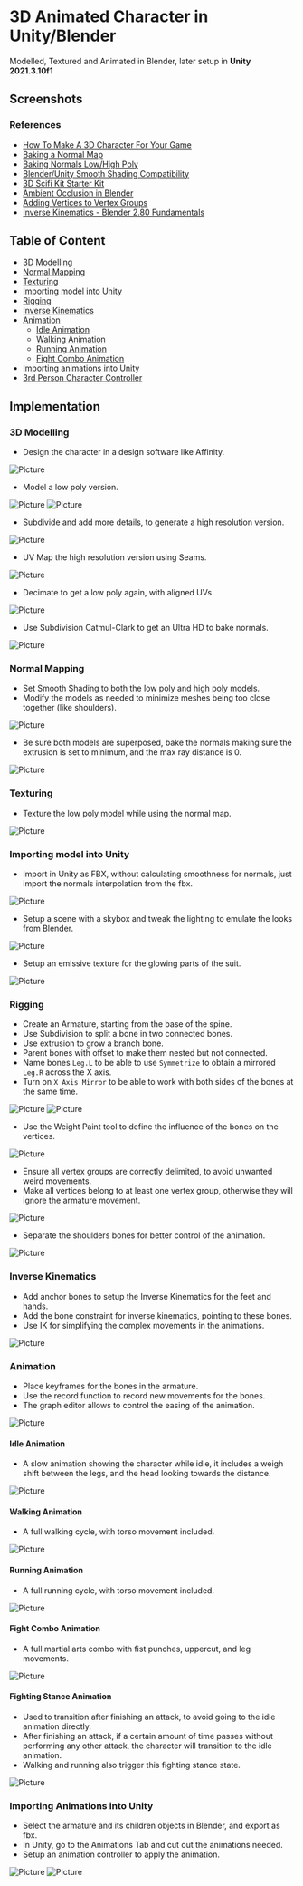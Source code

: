 # 3D Animated Character in Unity/Blender

Modelled, Textured and Animated in Blender, later setup in **Unity 2021.3.10f1**

## Screenshots

### References

- [How To Make A 3D Character For Your Game](https://www.youtube.com/watch?v=ogz-3r0EHKM)
- [Baking a Normal Map](https://www.youtube.com/watch?v=tndUB5b4STI)
- [Baking Normals Low/High Poly](https://www.reddit.com/r/learnblender/comments/gbgvla/does_having_the_high_poly_object_being_completely/)
- [Blender/Unity Smooth Shading Compatibility](https://www.reddit.com/r/Unity3D/comments/47lska/just_found_out_that_blenders_smooth_shading_will/)
- [3D Scifi Kit Starter Kit](https://assetstore.unity.com/packages/3d/environments/3d-scifi-kit-starter-kit-92152)
- [Ambient Occlusion in Blender](https://docs.blender.org/manual/en/2.79/render/blender_render/world/ambient_occlusion.html)
- [Adding Vertices to Vertex Groups](https://blender.stackexchange.com/questions/183463/how-do-i-fix-vertices-that-arent-following-the-armature)
- [Inverse Kinematics - Blender 2.80 Fundamentals](https://www.youtube.com/watch?v=S-2v_CKmVE8)

## Table of Content

- [3D Modelling](#3d-modelling)
- [Normal Mapping](#normal-mapping)
- [Texturing](#texturing)
- [Importing model into Unity](#importing-model-into-unity)
- [Rigging](#rigging)
- [Inverse Kinematics](#inverse-kinematics)
- [Animation](#animation)
  - [Idle Animation](#idle-animation)
  - [Walking Animation](#walking-animation)
  - [Running Animation](#running-animation)
  - [Fight Combo Animation](#fight-combo-animation)
- [Importing animations into Unity](#importing-animations-into-unity)
- [3rd Person Character Controller](#3d-person-character-controller)

## Implementation

### 3D Modelling

- Design the character in a design software like Affinity.

![Picture](./docs/1.jpg)

- Model a low poly version.

![Picture](./docs/2.jpg)
![Picture](./docs/3.jpg)

- Subdivide and add more details, to generate a high resolution version.

![Picture](./docs/4.jpg)

- UV Map the high resolution version using Seams.

![Picture](./docs/5.jpg)

- Decimate to get a low poly again, with aligned UVs.

![Picture](./docs/6.jpg)

- Use Subdivision Catmul-Clark to get an Ultra HD to bake normals.

![Picture](./docs/7.jpg)

### Normal Mapping

- Set Smooth Shading to both the low poly and high poly models.
- Modify the models as needed to minimize meshes being too close together (like shoulders).

![Picture](./docs/8.jpg)

- Be sure both models are superposed, bake the normals making sure the extrusion is set to minimum, and the max ray distance is 0.

![Picture](./docs/9.jpg)

### Texturing

- Texture the low poly model while using the normal map.

![Picture](./docs/10.jpg)

### Importing model into Unity

- Import in Unity as FBX, without calculating smoothness for normals, just import the normals interpolation from the fbx.

![Picture](./docs/11.jpg)

- Setup a scene with a skybox and tweak the lighting to emulate the looks from Blender.

![Picture](./docs/12.jpg)

- Setup an emissive texture for the glowing parts of the suit.

![Picture](./docs/13.jpg)

### Rigging

- Create an Armature, starting from the base of the spine.
- Use Subdivision to split a bone in two connected bones.
- Use extrusion to grow a branch bone.
- Parent bones with offset to make them nested but not connected.
- Name bones `Leg.L` to be able to use `Symmetrize` to obtain a mirrored `Leg.R` across the X axis.
- Turn on `X Axis Mirror` to be able to work with both sides of the bones at the same time.

![Picture](./docs/14.jpg)
![Picture](./docs/15.jpg)

- Use the Weight Paint tool to define the influence of the bones on the vertices.

![Picture](./docs/16.jpg)

- Ensure all vertex groups are correctly delimited, to avoid unwanted weird movements.
- Make all vertices belong to at least one vertex group, otherwise they will ignore the armature movement.

![Picture](./docs/17.jpg)

- Separate the shoulders bones for better control of the animation.

![Picture](./docs/18.jpg)

### Inverse Kinematics

- Add anchor bones to setup the Inverse Kinematics for the feet and hands.
- Add the bone constraint for inverse kinematics, pointing to these bones.
- Use IK for simplifying the complex movements in the animations.

![Picture](./docs/20.jpg)

### Animation

- Place keyframes for the bones in the armature.
- Use the record function to record new movements for the bones.
- The graph editor allows to control the easing of the animation.

![Picture](./docs/19.jpg)

#### Idle Animation

- A slow animation showing the character while idle, it includes a weigh shift between the legs, and the head looking towards the distance.

![Picture](./docs/21.jpg)

#### Walking Animation

- A full walking cycle, with torso movement included.

![Picture](./docs/24.jpg)

#### Running Animation

- A full running cycle, with torso movement included.

![Picture](./docs/25.jpg)

#### Fight Combo Animation

- A full martial arts combo with fist punches, uppercut, and leg movements.

![Picture](./docs/26.jpg)

#### Fighting Stance Animation

- Used to transition after finishing an attack, to avoid going to the idle animation directly.
- After finishing an attack, if a certain amount of time passes without performing any other attack, the character will transition to the idle animation.
- Walking and running also trigger this fighting stance state.

![Picture](./docs/27.jpg)

### Importing Animations into Unity

- Select the armature and its children objects in Blender, and export as fbx.
- In Unity, go to the Animations Tab and cut out the animations needed.
- Setup an animation controller to apply the animation.

![Picture](./docs/23.jpg)
![Picture](./docs/22.jpg)
